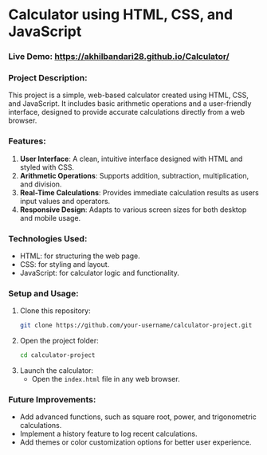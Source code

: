 
# Calculator using HTML, CSS, and JavaScript

### Live Demo: https://akhilbandari28.github.io/Calculator/
### Project Description:
This project is a simple, web-based calculator created using HTML, CSS, and JavaScript. It includes basic arithmetic operations and a user-friendly interface, designed to provide accurate calculations directly from a web browser.

### Features:
1. **User Interface**: A clean, intuitive interface designed with HTML and styled with CSS.
2. **Arithmetic Operations**: Supports addition, subtraction, multiplication, and division.
3. **Real-Time Calculations**: Provides immediate calculation results as users input values and operators.
4. **Responsive Design**: Adapts to various screen sizes for both desktop and mobile usage.

### Technologies Used:
- HTML: for structuring the web page.
- CSS: for styling and layout.
- JavaScript: for calculator logic and functionality.

### Setup and Usage:
1. Clone this repository:
   ```bash
   git clone https://github.com/your-username/calculator-project.git
   ```
2. Open the project folder:
   ```bash
   cd calculator-project
   ```
3. Launch the calculator:
   - Open the `index.html` file in any web browser.

### Future Improvements:
- Add advanced functions, such as square root, power, and trigonometric calculations.
- Implement a history feature to log recent calculations.
- Add themes or color customization options for better user experience.
